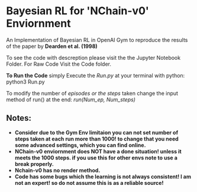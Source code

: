 # Bayesian RL for 'NChain-v0' Enviornment
An Implementation of Bayesian RL in OpenAI Gym to reproduce the results of the paper by **Dearden et al. (1998)** 

To see the code with descreption please visit the the Jupyter Notebook Folder.
For Raw Code Visit the Code folder.

**To Run the Code** simply Execute the *Run.py* at your terminal with python: python3 Run.py

To modify the number of *episodes or the steps* taken change the input method of run() at the end: *run(Num_ep, Num_steps)*

## Notes:
- **Consider due to the Gym Env limitaion you can not set number of steps taken at each run more than 1000! to change that you need some advanced settings, which you can find online.**
- **NChain-v0 enviornment does NOT have a done situation! unless it meets the 1000 steps. if you use this for other envs note to use a break properly.**
- **Nchain-v0 has no render method.** 
- **Code has some bugs which the learning is not always consistent! I am not an expert! so do not assume this is as a reliable source!**



